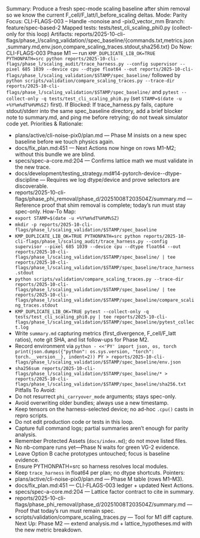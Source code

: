 Summary: Produce a fresh spec-mode scaling baseline after shim removal so we know the current F_cell/F_latt/I_before_scaling deltas.
Mode: Parity
Focus: CLI-FLAGS-003 – Handle -nonoise and -pix0_vector_mm
Branch: feature/spec-based-2
Mapped tests: tests/test_cli_scaling_phi0.py (collect-only for this loop)
Artifacts: reports/2025-10-cli-flags/phase_l/scaling_validation/<timestamp>/spec_baseline/{commands.txt,metrics.json,summary.md,env.json,compare_scaling_traces.stdout,sha256.txt}
Do Now: CLI-FLAGS-003 Phase M1 — run `KMP_DUPLICATE_LIB_OK=TRUE PYTHONPATH=src python reports/2025-10-cli-flags/phase_l/scaling_audit/trace_harness.py --config supervisor --pixel 685 1039 --device cpu --dtype float64 --out reports/2025-10-cli-flags/phase_l/scaling_validation/$STAMP/spec_baseline/` followed by `python scripts/validation/compare_scaling_traces.py --trace-dir reports/2025-10-cli-flags/phase_l/scaling_validation/$STAMP/spec_baseline/` and `pytest --collect-only -q tests/test_cli_scaling_phi0.py` (set `STAMP=$(date -u +%Y%m%dT%H%M%SZ)` first).
If Blocked: If trace_harness.py fails, capture stdout/stderr into the same spec_baseline directory, add a brief blocker note to summary.md, and ping me before retrying; do not tweak simulator code yet.
Priorities & Rationale:
- plans/active/cli-noise-pix0/plan.md — Phase M insists on a new spec baseline before we touch physics again.
- docs/fix_plan.md:451 — Next Actions now hinge on rows M1–M2; without this bundle we are blind.
- specs/spec-a-core.md:204 — Confirms lattice math we must validate in the new trace.
- docs/development/testing_strategy.md#14-pytorch-device--dtype-discipline — Requires we log dtype/device and prove selectors are discoverable.
- reports/2025-10-cli-flags/phase_phi_removal/phase_d/20251008T203504Z/summary.md — Reference proof that shim removal is complete; today’s run must stay spec-only.
How-To Map:
- `export STAMP=$(date -u +%Y%m%dT%H%M%SZ)`
- `mkdir -p reports/2025-10-cli-flags/phase_l/scaling_validation/$STAMP/spec_baseline`
- `KMP_DUPLICATE_LIB_OK=TRUE PYTHONPATH=src python reports/2025-10-cli-flags/phase_l/scaling_audit/trace_harness.py --config supervisor --pixel 685 1039 --device cpu --dtype float64 --out reports/2025-10-cli-flags/phase_l/scaling_validation/$STAMP/spec_baseline/ | tee reports/2025-10-cli-flags/phase_l/scaling_validation/$STAMP/spec_baseline/trace_harness.stdout`
- `python scripts/validation/compare_scaling_traces.py --trace-dir reports/2025-10-cli-flags/phase_l/scaling_validation/$STAMP/spec_baseline/ | tee reports/2025-10-cli-flags/phase_l/scaling_validation/$STAMP/spec_baseline/compare_scaling_traces.stdout`
- `KMP_DUPLICATE_LIB_OK=TRUE pytest --collect-only -q tests/test_cli_scaling_phi0.py | tee reports/2025-10-cli-flags/phase_l/scaling_validation/$STAMP/spec_baseline/pytest_collect.log`
- Write `summary.md` capturing metrics (first_divergence, F_cell/F_latt ratios), note git SHA, and list follow-ups for Phase M2.
- Record environment via `python - <<'PY'
import json, os, torch
print(json.dumps({"python": os.sys.version, "torch": torch.__version__}, indent=2))
PY > reports/2025-10-cli-flags/phase_l/scaling_validation/$STAMP/spec_baseline/env.json`
- `sha256sum reports/2025-10-cli-flags/phase_l/scaling_validation/$STAMP/spec_baseline/* > reports/2025-10-cli-flags/phase_l/scaling_validation/$STAMP/spec_baseline/sha256.txt`
Pitfalls To Avoid:
- Do not resurrect `phi_carryover_mode` arguments; stays spec-only.
- Avoid overwriting older bundles; always use a new timestamp.
- Keep tensors on the harness-selected device; no ad-hoc `.cpu()` casts in repro scripts.
- Do not edit production code or tests in this loop.
- Capture full command logs; partial summaries aren’t enough for parity analysis.
- Remember Protected Assets (`docs/index.md`); do not move listed files.
- No nb-compare runs yet—Phase N waits for green VG-2 evidence.
- Leave Option B cache prototypes untouched; focus is baseline evidence.
- Ensure PYTHONPATH=src so harness resolves local modules.
- Keep `trace_harness` in float64 per plan; no dtype shortcuts.
Pointers:
- plans/active/cli-noise-pix0/plan.md — Phase M table (rows M1–M3).
- docs/fix_plan.md:451 — CLI-FLAGS-003 ledger + updated Next Actions.
- specs/spec-a-core.md:204 — Lattice factor contract to cite in summary.
- reports/2025-10-cli-flags/phase_phi_removal/phase_d/20251008T203504Z/summary.md — Proof that today’s run must remain spec.
- scripts/validation/compare_scaling_traces.py — Tool for M1 diff capture.
Next Up: Phase M2 — extend analysis.md + lattice_hypotheses.md with the new metric breakdown.
